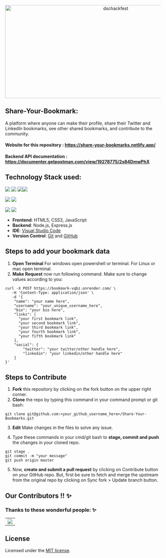 <div align="center"> <img align="center" alt="dschackfest" src="https://user-images.githubusercontent.com/84925346/193271219-6360d311-ea13-42eb-8822-4ec2fd854ee5.jpeg" height='300' width='700'></div>

<!-- <div>
    <img align=top src="https://miro.medium.com/max/1400/1*c4YgRXYQayOVWxV37ourrw.png" height="100" width="50%"/>
    <img align=top src="https://res.cloudinary.com/de4by5q8o/image/upload/v1633197681/hackfest2021_ocjn5n.svg" height="100" width="49%"/>
<div>
<br> -->

<!-- ## Table of Content

- [Table of Content](#table-of-content)
- [Share Your Bookmark Description](#share-your-bookmark)
- [Technology Stack Used](#technology-stack-used)
- [steps to follow to contribute](#steps-to-follow-to-contribute)
- [Our Contributors](#our-contributors--✨t)
- [License](#license) -->

## Share-Your-Bookmark:

A platform where anyone can make their profile, share their Twitter and LinkedIn bookmarks, see other shared bookmarks, and contribute to the community.

#### Website for this repository : <https://share-your-bookmarks.netlify.app/>
#### Backend API documentation : <https://documenter.getpostman.com/view/19278775/2s84DmwPhX>

## Technology Stack used:

<img src="https://img.shields.io/badge/html5%20-%23E34F26.svg?&style=for-the-badge&logo=html5&logoColor=white"/> <img src="https://img.shields.io/badge/css3%20-%231572B6.svg?&style=for-the-badge&logo=css3&logoColor=white"/> <img src="https://img.shields.io/badge/javascript%20-%23323330.svg?&style=for-the-badge&logo=javascript&logoColor=%23F7DF1E"/><img src="https://img.shields.io/badge/github%20-%23121011.svg?&style=for-the-badge&logo=github&logoColor=white"/>

<img src="https://img.shields.io/badge/node.js%20-%2343853D.svg?&style=for-the-badge&logo=node.js&logoColor=white"/>  <img src="https://img.shields.io/badge/render%20-%23430098.svg?&style=for-the-badge&logo=render&logoColor=white"/>

 <img src="https://img.shields.io/badge/express.js%20-%23404d59.svg?&style=for-the-badge"/> <img src ="https://img.shields.io/badge/MongoDB-%234ea94b.svg?&style=for-the-badge&logo=mongodb&logoColor=white"/>

- **Frontend**: HTML5, CSS3, JavaScript
- **Backend**: Node.js, Express.js
- **IDE**: [Visual Studio Code](https://code.visualstudio.com/download)
- **Version Control**: [Git](https://git-scm.com/downloads) and [GitHub](https://git-scm.com/downloads)

## Steps to add your bookmark data
1. **Open Terminal** For windows open powershell or terminal. For Linux or mac open terminal.
2. **Make Request** now run following command. Make sure to change values according to you:
```
curl -X POST https://bookmark-vqbz.onrender.com/ \
   -H 'Content-Type: application/json' \
   -d '{
    "name": "your name here",
    "username": "your_unique_username_here",
    "bio": "your bio here",
    "links": [
      "your first bookmark link",
      "your second bookmark link",
      "your third bookmark link",
      "your fourth bookmark link",
      "your fifth bookmark link"
    ],
    "social": {
        "twitter": "your twitter/other handle here",
        "linkedin": "your linkedin/other handle here"
    }
}'
```

## Steps to Contribute

1. **Fork** this repository by clicking on the fork button on the upper right corner.
2. **Clone** the repo by typing this command in your command prompt or git bash:

```
git clone git@github.com:<your_github_username_here>/Share-Your-Bookmarks.git
```

3. **Edit** Make changes in the files to solve any issue.

4. Type these commands in your cmd/git bash to **stage, commit and push** the changes in your cloned repo.

```
git stage .
git commit -m "your message"
git push origin master
```

5. Now, **create and submit a pull request** by clicking on Contribute button on your GitHub repo. But, first be sure to fetch and merge the upstream from the original repo by clicking on Sync fork > Update branch button.

## Our Contributors !! ✨

### Thanks to these wonderful people: ✨

<table>
	<tr>
		<td>
			<a href="https://github.com/vijayyprajapati/Share-Your-Bookmarks/graphs/contributors">
  <img src="https://contrib.rocks/image?repo=vijayyprajapati/Share-Your-Bookmarks" />
</a>
		</td>
	</tr>
</table>

## License

Licensed under the [MIT license](LICENSE).
